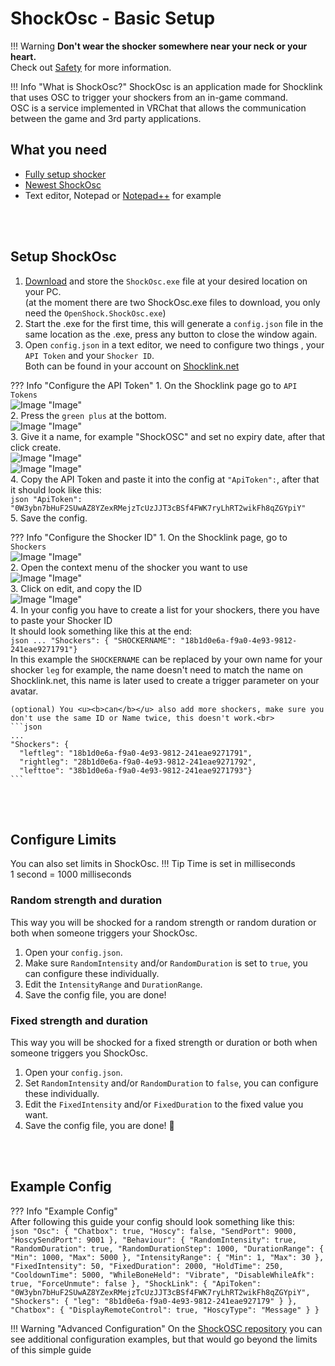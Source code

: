 # ShockOsc - Basic Setup

!!! Warning
    **Don't wear the shocker somewhere near your neck or your heart.**  
    Check out [Safety](../safety/safety-rules.md) for more information.  

!!! Info "What is ShockOsc?"
    ShockOsc is an application made for Shocklink that uses OSC to trigger your shockers from an in-game command.  
    OSC is a service implemented in VRChat that allows the communication between the game and 3rd party applications.  

## What you need

- [Fully setup shocker](openshock-first-setup.md)
- [Newest ShockOsc](https://github.com/OpenShock/ShockOsc/releases)
- Text editor, Notepad or [Notepad++](https://notepad-plus-plus.org/) for example

<br></br>

## Setup ShockOsc
1. [Download](https://github.com/OpenShock/ShockOsc/releases) and store the ``ShockOsc.exe`` file at your desired location on your PC.  
   (at the moment there are two ShockOsc.exe files to download, you only need the ``OpenShock.ShockOsc.exe``)  
2. Start the .exe for the first time, this will generate a ``config.json`` file in the same location as the .exe, press any button to close the window again.
3. Open ``config.json`` in a text editor, we need to configure two things , your ``API Token`` and your ``Shocker ID``.  
Both can be found in your account on [Shocklink.net](https://shocklink.net/)

??? Info "Configure the API Token"
    1. On the Shocklink page go to ``API Tokens``  
    ![Image "Image"](../../static/guides/shockosc/finds_apitokens.png)  
    2. Press the ``green plus`` at the bottom.  
    ![Image "Image"](../../static/guides/shockosc/green_plus.png)  
    3. Give it a name, for example "ShockOSC" and set no expiry date, after that click create.  
    ![Image "Image"](../../static/guides/shockosc/create_APIToken.png)  
    ![Image "Image"](../../static/guides/shockosc/API_Token.png)  
    4. Copy the API Token and paste it into the config at ``"ApiToken":``, after that it should look like this:  
    ```json
    "ApiToken": "0W3ybn7bHuF2SUwAZ8YZexRMejzTcUzJJT3cBSf4FWK7ryLhRT2wikFh8qZGYpiY"
    ```  
    5. Save the config.


??? Info "Configure the Shocker ID"
    1. On the Shocklink page, go to ``Shockers``  
    ![Image "Image"](../../static/guides/shockosc/find_shockers.png)  
    2. Open the context menu of the shocker you want to use  
    ![Image "Image"](../../static/guides/shockosc/find_shockerid.png)  
    3. Click on edit, and copy the ID  
    ![Image "Image"](../../static/guides/shockosc/find_shockerid2.png)  
    4. In your config you have to create a list for your shockers, there you have to paste your Shocker ID  
    It should look something like this at the end:  
    ```json
    ...
      "Shockers": {
        "SHOCKERNAME": "18b1d0e6a-f9a0-4e93-9812-241eae9271791"}
    ```  
    In this example the ``SHOCKERNAME`` can be replaced by your own name for your shocker ``leg`` for example, the name doesn't need to match the name on Shocklink.net, this name is later used to create a trigger parameter on your avatar.  
          
    (optional) You <u><b>can</b></u> also add more shockers, make sure you don't use the same ID or Name twice, this doesn't work.<br>
    ```json
    ...
    "Shockers": {
      "leftleg": "18b1d0e6a-f9a0-4e93-9812-241eae9271791", 
      "rightleg": "28b1d0e6a-f9a0-4e93-9812-241eae9271792",
      "lefttoe": "38b1d0e6a-f9a0-4e93-9812-241eae9271793"}
    ```

<br></br>

## Configure Limits
You can also set limits in ShockOsc. 
!!! Tip
    Time is set in milliseconds  
    1 second = 1000 milliseconds  
    
### Random strength and duration
This way you will be shocked for a random strength or random duration or both when someone triggers your ShockOsc.  

1. Open your ``config.json``.
2. Make sure ``RandomIntensity`` and/or ``RandomDuration`` is set to ``true``, you can configure these individually. 
3. Edit the ``IntensityRange`` and ``DurationRange``.
4. Save the config file, you are done!

### Fixed strength and duration
This way you will be shocked for a fixed strength or duration or both when someone triggers you ShockOsc.  

1. Open your ``config.json``.
2. Set ``RandomIntensity`` and/or ``RandomDuration``  to ``false``, you can configure these individually. 
3. Edit the ``FixedIntensity`` and/or ``FixedDuration`` to the fixed value you want.
4. Save the config file, you are done! 🎉  

<br></br>

## Example Config
??? Info "Example Config"  
    After following this guide your config should look something like this:  
    ```json
        "Osc": {
            "Chatbox": true,
            "Hoscy": false,
            "SendPort": 9000,
            "HoscySendPort": 9001
          },
          "Behaviour": {
            "RandomIntensity": true,
            "RandomDuration": true,
            "RandomDurationStep": 1000,
            "DurationRange": {
              "Min": 1000,
              "Max": 5000
            },
            "IntensityRange": {
              "Min": 1,
              "Max": 30
            },
            "FixedIntensity": 50,
            "FixedDuration": 2000,
            "HoldTime": 250,
            "CooldownTime": 5000,
            "WhileBoneHeld": "Vibrate",
            "DisableWhileAfk": true,
            "ForceUnmute": false
          },
          "ShockLink": {
            "ApiToken": "0W3ybn7bHuF2SUwAZ8YZexRMejzTcUzJJT3cBSf4FWK7ryLhRT2wikFh8qZGYpiY",
            "Shockers": {
            "leg": "8b1d0e6a-f9a0-4e93-9812-241eae927179"
            }
          },
          "Chatbox": {
            "DisplayRemoteControl": true,
            "HoscyType": "Message"
          }
        }
    ```


!!! Warning "Advanced Configuration"
    On the [ShockOSC repository](https://github.com/OpenShock/ShockOsc) you can see additional configuration examples, but that would go beyond the limits of this simple guide  

